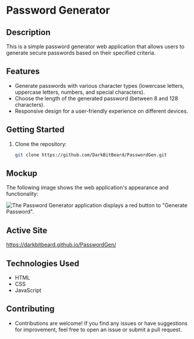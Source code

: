 # Password Generator

## Description

This is a simple password generator web application that allows users to generate secure passwords based on their specified criteria.

## Features

- Generate passwords with various character types (lowercase letters, uppercase letters, numbers, and special characters).
- Choose the length of the generated password (between 8 and 128 characters).
- Responsive design for a user-friendly experience on different devices.

## Getting Started

1. Clone the repository:

   ```bash
   git clone https://github.com/DarkBitBeard/PasswordGen.git

## Mockup

The following image shows the web application's appearance and functionality:

![The Password Generator application displays a red button to "Generate Password".](./Assets/Screenshot%202024-01-14%20at%2010-30-03%20Password%20Generator.png)

## Active Site

https://darkbitbeard.github.io/PasswordGen/

## Technologies Used
- HTML
- CSS
- JavaScript

## Contributing
- Contributions are welcome! If you find any issues or have suggestions for improvement, feel free to open an issue or submit a pull request.